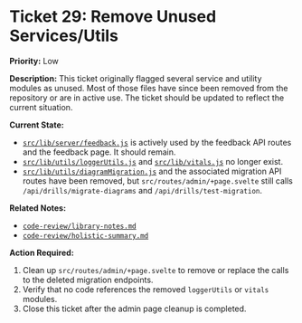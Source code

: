 # Ticket 29: Remove Unused Services/Utils

**Priority:** Low

**Description:** This ticket originally flagged several service and utility modules as unused. Most of those files have since been removed from the repository or are in active use. The ticket should be updated to reflect the current situation.

**Current State:**

- [`src/lib/server/feedback.js`](src/lib/server/feedback.js) is actively used by the feedback API routes and the feedback page. It should remain.
- [`src/lib/utils/loggerUtils.js`](src/lib/utils/loggerUtils.js) and [`src/lib/vitals.js`](src/lib/vitals.js) no longer exist.
- [`src/lib/utils/diagramMigration.js`](src/lib/utils/diagramMigration.js) and the associated migration API routes have been removed, but `src/routes/admin/+page.svelte` still calls `/api/drills/migrate-diagrams` and `/api/drills/test-migration`.

**Related Notes:**

- [`code-review/library-notes.md`](code-review/library-notes.md)
- [`code-review/holistic-summary.md`](code-review/holistic-summary.md)

**Action Required:**

1. Clean up `src/routes/admin/+page.svelte` to remove or replace the calls to the deleted migration endpoints.
2. Verify that no code references the removed `loggerUtils` or `vitals` modules.
3. Close this ticket after the admin page cleanup is completed.
